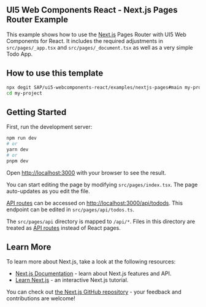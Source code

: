 ## UI5 Web Components React - Next.js Pages Router Example

This example shows how to use the [Next.js](https://nextjs.org/) Pages Router with UI5 Web Components for React.
It includes the required adjustments in `src/pages/_app.tsx` and `src/pages/_document.tsx` as well as a very simple Todo
App.

## How to use this template

```bash
npx degit SAP/ui5-webcomponents-react/examples/nextjs-pages#main my-project
cd my-project
```

## Getting Started

First, run the development server:

```bash
npm run dev
# or
yarn dev
# or
pnpm dev
```

Open [http://localhost:3000](http://localhost:3000) with your browser to see the result.

You can start editing the page by modifying `src/pages/index.tsx`. The page auto-updates as you edit the file.

[API routes](https://nextjs.org/docs/api-routes/introduction) can be accessed
on [http://localhost:3000/api/todods](http://localhost:3000/api/todos). This endpoint can be edited
in `src/pages/api/todos.ts`.

The `src/pages/api` directory is mapped to `/api/*`. Files in this directory are treated
as [API routes](https://nextjs.org/docs/api-routes/introduction) instead of React pages.

## Learn More

To learn more about Next.js, take a look at the following resources:

- [Next.js Documentation](https://nextjs.org/docs) - learn about Next.js features and API.
- [Learn Next.js](https://nextjs.org/learn) - an interactive Next.js tutorial.

You can check out [the Next.js GitHub repository](https://github.com/vercel/next.js/) - your feedback and contributions
are welcome!
